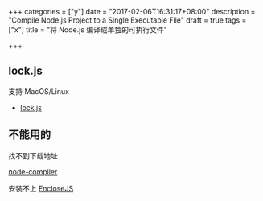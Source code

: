 +++
categories = ["y"]
date = "2017-02-06T16:31:17+08:00"
description = "Compile Node.js Project to a Single Executable File"
draft = true
tags = ["x"]
title = "将 Node.js 编译成单独的可执行文件"

+++

## lock.js

支持 MacOS/Linux

+ [lock.js](https://github.com/DavidCai1993/lock.js)



## 不能用的

找不到下载地址

[node-compiler](https://github.com/pmq20/node-compiler)

 安装不上
[EncloseJS](http://enclosejs.com)
